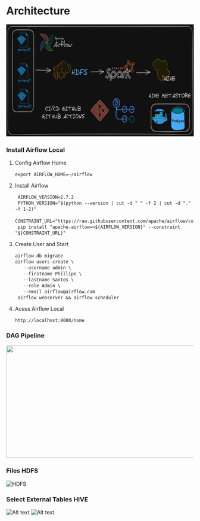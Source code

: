  # Architecture

<div aling="center">
  <img src="img/architecture_black.png" height="300" width="900">
</div>

### Install Airflow Local 
1. Config Airflow Home
   ```
   export AIRFLOW_HOME=~/airflow
   ```
2. Install Airflow
   ```
    AIRFLOW_VERSION=2.7.2
    PYTHON_VERSION="$(python --version | cut -d " " -f 2 | cut -d "." -f 1-2)"
    CONSTRAINT_URL="https://raw.githubusercontent.com/apache/airflow/constraints-${AIRFLOW_VERSION}/constraints-${PYTHON_VERSION}.txt"
    pip install "apache-airflow==${AIRFLOW_VERSION}" --constraint "${CONSTRAINT_URL}"
   ```
3. Create User and Start
   ```
   airflow db migrate
   airflow users create \
      --username admin \
      --firstname Phillipe \
      --lastname Santos \
      --role Admin \
      --email airflow@airflow.com  
    airflow webserver && airflow scheduler
   ```
4. Acess Airflow Local
   ```
   http://localhost:8080/home

### DAG Pipeline
<div aling="center">
  <img src="img/dag.png" height="300" width="900">
</div>

### Files HDFS
![HDFS](img/hdfs.PNG)

### Select External Tables HIVE
![Alt text](img/hive_table_1.PNG)
![Alt text](img/hive_table_2.PNG)
